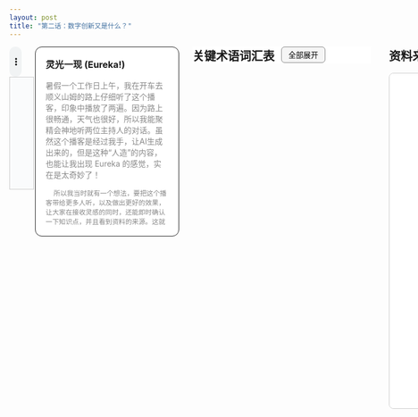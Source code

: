```yaml
---
layout: post
title: "第二话：数字创新又是什么？"
---
```


<!-- 上方：音频+字幕 | 灵光一现 -->
<div style="display: flex; gap: 24px; margin-bottom: 2em; align-items: stretch; max-height: 340px; min-height: 240px;">
  <!-- 左上：音频+字幕 -->
  <div style="flex: 2 1 0; display: flex; flex-direction: column; justify-content: flex-start;">
    <audio id="audio-ep2" controls style="width: 100%; max-width: 700px;">
      <source src="/class/assets/podcasts/innovation_ep2.wav" type="audio/wav">
      您的浏览器不支持 audio 元素。
    </audio>
    <div id="lrc-container-ep2" style="width: 100%; max-width: 700px; max-height: 240px; min-height: 180px; overflow-y: auto; border: 1px solid #ccc; padding: 10px; background: #fafbfc; margin-bottom: 1.5em;">
      <ul id="lrc-list-ep2" style="margin:0; padding:0;"></ul>
    </div>
  </div>
  <!-- 右上：灵光一现 -->
  <div style="flex: 1 1 0; border: 1.5px solid #222; border-radius: 12px; padding: 18px; background: #fff; min-width: 220px; display: flex; flex-direction: column;">
    <h3 style="margin-top:0;">灵光一现 (Eureka!)</h3>
    <div style="flex:1; height: 100%; overflow-y: auto; min-height: 120px; color: #888;">
      暑假一个工作日上午，我在开车去顺义山姆的路上仔细听了这个播客，印象中播放了两遍。因为路上很畅通，天气也很好，所以我能聚精会神地听两位主持人的对话。虽然这个播客是经过我手，让AI生成出来的，但是这种“人造”的内容，也能让我出现 Eureka 的感觉，实在是太奇妙了！

      所以我当时就有一个想法，要把这个播客带给更多人听，以及做出更好的效果，让大家在接收灵感的同时，还能即时确认一下知识点，并且看到资料的来源。这就是本播客网页的构思来源。

      回到“数字创新”这一话的内容来，我受到触动的点是“涌现性”、“长引信大爆炸”，以及创新管理的几个阶段——找想法、搜索、筛选想法、实施、捕获价值。这其中蕴含的长期努力以达到质变，以及积累做事习惯的 routines，都让我有极大的共鸣。原来我认为对的事情真的可以在理论里，甚至是《创新管理》看起来这么务虚的理论里得到印证。

      我觉得好的东西，也想分享给大家。共勉。
    </div>
  </div>
</div>

<!-- 下方：关键术语表 | 资料来源 -->
<div style="display: flex; gap: 32px; margin-bottom: 2em;">
  <!-- 左下：关键术语表 -->
  <div style="flex: 1 1 0; min-width: 320px; max-height: 70vh; overflow-y: auto;">
    <div style="position: sticky; top: 0; z-index: 2; background: #fff; display: flex; align-items: center; gap: 12px;">
      <h2 style="margin: 0;">关键术语词汇表</h2>
      <button id="toggle-all-terms" style="padding: 4px 12px; font-size: 0.95em; border-radius: 6px; border: 1px solid #888; background: #f5f5f5; cursor: pointer;">全部展开</button>
    </div>
    <ul id="term-list" style="list-style: none; padding: 0; margin-top: 1em;"></ul>
  </div>
  <!-- 右下：资料来源 -->
  <div style="flex: 1 1 0; min-width: 320px;">
    <h2 style="margin-top: 0;">资料来源</h2>
    <iframe src="/class/assets/podcasts/Chapter_2.pdf" width="100%" height="600px" style="border:1px solid #ccc; border-radius:8px;"></iframe>
  </div>
</div>

<script>
const terms = [
  {
    name: "数字创新 (Digital Innovation)",
    desc: "围绕信息的创建、捕获、存储/检索、处理和通信，以及将它们组合成具有涌现属性的高级系统的一系列技术。"
  },
  {
    name: "涌现属性 (Emergent Properties)",
    desc: "系统作为一个整体所具备的、其各个组成部分单独不具备的特性。在数字系统中，通过集成和连接，能产生超出各部分总和的功能和价值。"
  },
  {
    name: "摩尔定律 (Moore's Law)",
    desc: "一种观察，指出集成电路上可容纳的晶体管数量大约每两年翻一番，导致电子设备性能呈指数级增长，同时成本下降。"
  },
  {
    name: "物联网 (Internet of Things, IoT)",
    desc: "物理设备、车辆、家用电器及其他物品嵌入传感器、软件以及其他技术，通过网络连接，使这些物品能够交换数据。"
  },
  {
    name: "长波理论 (Long Waves)",
    desc: "由尼古拉·康德拉季耶夫提出的经济周期理论，认为经济活动存在50-60年的长期周期，由重大技术变革和创新驱动。"
  },
  {
    name: "技术经济范式 (Techno-Economic Paradigm, TEP)",
    desc: "克里斯·弗里曼和卡洛塔·佩雷斯提出的概念，指一种在特定历史时期影响整个经济和技术体系的通用技术体系和组织原则。"
  },
  {
    name: "生产力悖论 (Productivity Paradox)",
    desc: "指对信息技术进行大量投资后，并未观察到宏观经济层面的生产力显著提升的现象，通常归因于学习曲线和组织适应所需的时间。"
  },
  {
    name: "平台 (Platform)",
    desc: "一种数字基础设施，将不同的参与者（如生产者和消费者）连接起来，使他们能够以传统方式无法实现的方式进行创新或互动，并具有非线性增长的潜力。"
  },
  {
    name: "生态系统 (Ecosystem)",
    desc: "指围绕平台或核心技术形成的相互依赖的组织、个体和技术集合，共同创造和交付价值。"
  },
  {
    name: "众包 (Crowdsourcing)",
    desc: "将原先由内部员工完成的任务，通过开放的呼吁形式，外包给一大群非特定（通常是兼职或志愿）的个体。"
  },
  {
    name: "创新竞赛 (Innovation Contests)",
    desc: "一种开放创新工具，通过提供奖励，邀请大量参与者提交解决方案或想法。"
  },
  {
    name: "创新市场 (Innovation Markets)",
    desc: "将“寻求者”（有创新挑战的企业）和“解决者”（能够提供解决方案的个体或组织）通过在线平台进行匹配。"
  },
  {
    name: "协作平台 (Collaboration Platforms)",
    desc: "旨在促进团队或社区成员之间共享信息、想法和工作成果的在线工具或系统，常用于内部或外部创新活动。"
  },
  {
    name: "大数据 (Big Data)",
    desc: "指规模巨大、增长速度快、类型多样的信息资产，需要创新处理技术才能实现对其的深入分析，以帮助决策和获取洞察。通常用“3V”来概括：容量（Volume）、速度（Velocity）和多样性（Variety）。"
  },
  {
    name: "人工智能 (Artificial Intelligence, AI) / 机器学习 (Machine Learning)",
    desc: "计算机系统能够执行通常需要人类智能的任务，如学习、解决问题和决策。机器学习是AI的一个子集，使系统能够从数据中学习而无需明确编程。"
  },
  {
    name: "负责任创新 (Responsible Innovation)",
    desc: "一种创新方法，强调在技术开发和扩散过程中，预测更广泛的社会、环境和伦理后果，并灵活设计以确保技术的适应性和可控性。"
  }
];

function renderTerms(expandAll = false) {
  const ul = document.getElementById('term-list');
  ul.innerHTML = '';
  terms.forEach((term, idx) => {
    const li = document.createElement('li');
    li.style.marginBottom = '10px';
    li.innerHTML = `
      <div class="term-title" style="font-weight:bold; cursor:pointer; display:flex; align-items:center;">
        <span style="flex:1;">${term.name}</span>
        <span class="arrow" style="transition:transform 0.2s;">${expandAll ? '▼' : '▶'}</span>
      </div>
      <div class="term-desc" style="display:${expandAll ? 'block' : 'none'}; margin-top:6px; color:#444; background:#f8f8f8; border-radius:6px; padding:8px 12px;">
        ${term.desc}
      </div>
    `;
    // 绑定点击事件
    li.querySelector('.term-title').onclick = function() {
      const desc = li.querySelector('.term-desc');
      const arrow = li.querySelector('.arrow');
      if (desc.style.display === 'none') {
        desc.style.display = 'block';
        arrow.textContent = '▼';
      } else {
        desc.style.display = 'none';
        arrow.textContent = '▶';
      }
    };
    ul.appendChild(li);
  });
}

let allExpanded = false;
document.addEventListener('DOMContentLoaded', function() {
  renderTerms(false);
  document.getElementById('toggle-all-terms').onclick = function() {
    allExpanded = !allExpanded;
    renderTerms(allExpanded);
    this.textContent = allExpanded ? '全部折叠' : '全部展开';
  };
});
</script>

<script>
async function fetchLRC(url) {
  const res = await fetch(url);
  return await res.text();
}
function parseLRC(lrc) {
  const lines = lrc.split('\n');
  const result = [];
  const timeExp = /^(\d{2}):(\d{2})\s+/;
  for (let line of lines) {
    const match = timeExp.exec(line);
    if (match) {
      const min = parseInt(match[1]);
      const sec = parseInt(match[2]);
      const time = min * 60 + sec;
      const text = line.replace(timeExp, '').trim();
      result.push({ time, text });
    }
  }
  return result;
}
function renderLRC(lrcArr) {
  const ul = document.getElementById('lrc-list-ep2');
  ul.innerHTML = '';
  lrcArr.forEach((item, idx) => {
    const li = document.createElement('li');
    li.textContent = item.text;
    li.setAttribute('data-idx', idx);
    li.style.listStyle = 'none';
    ul.appendChild(li);
  });
}
function syncLRC(audio, lrcArr) {
  const ul = document.getElementById('lrc-list-ep2');
  audio.addEventListener('timeupdate', () => {
    const currentTime = audio.currentTime;
    let idx = 0;
    for (let i = 0; i < lrcArr.length; i++) {
      if (currentTime >= lrcArr[i].time) idx = i;
      else break;
    }
    ul.querySelectorAll('li').forEach(li => li.classList.remove('active'));
    const activeLi = ul.querySelector(`li[data-idx=\"${idx}\"]`);
    if (activeLi) {
      activeLi.classList.add('active');
      activeLi.scrollIntoView({ behavior: 'smooth', block: 'center' });
    }
  });
}
(async function() {
  const lrcText = await fetchLRC('/class/assets/podcasts/innovation_ep2.txt');
  const lrcArr = parseLRC(lrcText);
  renderLRC(lrcArr);
  const audio = document.getElementById('audio-ep2');
  syncLRC(audio, lrcArr);
})();
</script>
<style>
#lrc-list-ep2 li.active {
  color: #fff;
  background: #0078d7;
  font-weight: bold;
}
#lrc-list-ep2 li {
  padding: 2px 0;
  transition: background 0.2s;
  font-size: 1.08em;
  line-height: 1.7;
}
</style>
